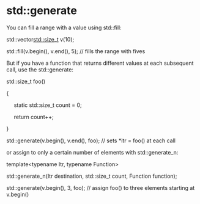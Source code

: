 # std::generate

You can fill a range with a value using std::fill:

std::vector<std::size_t> v(10);

std::fill(v.begin(), v.end(), 5); // fills the range with fives

But if you have a function that returns different values at each
subsequent call, use the std::generate:

std::size_t foo()

{

     static std::size_t count = 0;

     return count++;

}

std::generate(v.begin(), v.end(), foo); // sets *itr = foo() at each
call

or assign to only a certain number of elements with std::generate_n:

template<typename Itr, typename Function>

std::generate_n(Itr destination, std::size_t count, Function function);

std::generate(v.begin(), 3, foo); // assign foo() to three elements
starting at v.begin()
